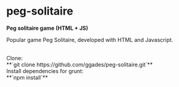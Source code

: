 # peg-solitaire
<strong>Peg solitaire game (HTML + JS)</strong>

<p>Popular game Peg Solitaire, developed with HTML and Javascript.</p><br/>

<div>Clone:</div>
**`git clone https://github.com/ggades/peg-solitaire.git`**

<div>Install dependencies for grunt:</div>
**`npm install`**

